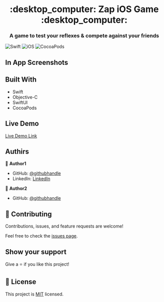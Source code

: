 
<h1 align="center">:desktop_computer: Zap iOS Game :desktop_computer:</h1>
<h3 align="center">A game to test your reflexes & compete against your friends</h3>

![Swift](https://img.shields.io/badge/Swift-5.3.3-blue)
![iOS](https://img.shields.io/badge/iOS-13.0%2B-green)
![CocoaPods](https://img.shields.io/badge/CocoaPods-1.11.0-brightgreen)

## In App Screenshots



## Built With

- Swift
- Objective-C
- SwiftUI
- CocoaPods

## Live Demo

[Live Demo Link](https://www.youtube.com/watch?v=EpG57LFGXBY)

## Authirs

👤 **Author1**

- GitHub: [@githubhandle](https://github.com/meetdoshi90)
- LinkedIn: [LinkedIn](https://linkedin.com/in/meetdoshi90)

👤 **Author2**

- GitHub: [@githubhandle](https://github.com/darshansatra1)

## 🤝 Contributing

Contributions, issues, and feature requests are welcome!

Feel free to check the [issues page](../../issues/).

## Show your support

Give a ⭐️ if you like this project!

## 📝 License

This project is [MIT](./MIT.md) licensed.
